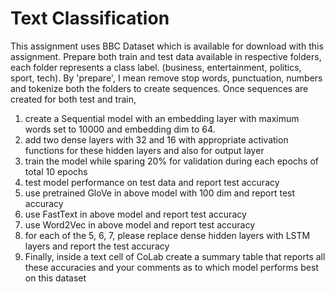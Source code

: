 # Text Classification
This assignment uses BBC Dataset which is available for download with this assignment. 
Prepare both train and test data available in respective folders, each folder represents a class label. (business, entertainment, politics, sport, tech).  By 'prepare', I mean remove stop words, punctuation, numbers and tokenize both the folders to create sequences. 
Once sequences are created for both test and train, 

1.	create a Sequential model with an embedding layer with maximum words set to 10000 and embedding dim to 64. 
2.	add two dense layers with 32 and 16 with appropriate activation functions for these hidden layers and also for output layer
3.	train the model while sparing 20% for validation during each epochs of total 10 epochs
4.	test model performance on test data and report test accuracy
5.	use pretrained GloVe in above model with 100 dim and report test accuracy
6.	use FastText in above model and report test accuracy
7.	use Word2Vec in above model and report test accuracy
8.	for each of the 5, 6, 7, please replace dense hidden layers with LSTM layers and report the test accuracy
9.	Finally, inside a text cell of CoLab create a summary table that reports all these accuracies and your comments as to which model performs best on this dataset

